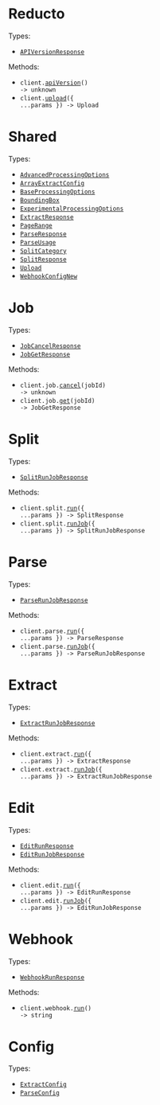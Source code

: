 # Reducto

Types:

- <code><a href="./src/resources/top-level.ts">APIVersionResponse</a></code>

Methods:

- <code title="get /version">client.<a href="./src/index.ts">apiVersion</a>() -> unknown</code>
- <code title="post /upload">client.<a href="./src/index.ts">upload</a>({ ...params }) -> Upload</code>

# Shared

Types:

- <code><a href="./src/resources/shared.ts">AdvancedProcessingOptions</a></code>
- <code><a href="./src/resources/shared.ts">ArrayExtractConfig</a></code>
- <code><a href="./src/resources/shared.ts">BaseProcessingOptions</a></code>
- <code><a href="./src/resources/shared.ts">BoundingBox</a></code>
- <code><a href="./src/resources/shared.ts">ExperimentalProcessingOptions</a></code>
- <code><a href="./src/resources/shared.ts">ExtractResponse</a></code>
- <code><a href="./src/resources/shared.ts">PageRange</a></code>
- <code><a href="./src/resources/shared.ts">ParseResponse</a></code>
- <code><a href="./src/resources/shared.ts">ParseUsage</a></code>
- <code><a href="./src/resources/shared.ts">SplitCategory</a></code>
- <code><a href="./src/resources/shared.ts">SplitResponse</a></code>
- <code><a href="./src/resources/shared.ts">Upload</a></code>
- <code><a href="./src/resources/shared.ts">WebhookConfigNew</a></code>

# Job

Types:

- <code><a href="./src/resources/job.ts">JobCancelResponse</a></code>
- <code><a href="./src/resources/job.ts">JobGetResponse</a></code>

Methods:

- <code title="post /cancel/{job_id}">client.job.<a href="./src/resources/job.ts">cancel</a>(jobId) -> unknown</code>
- <code title="get /job/{job_id}">client.job.<a href="./src/resources/job.ts">get</a>(jobId) -> JobGetResponse</code>

# Split

Types:

- <code><a href="./src/resources/split.ts">SplitRunJobResponse</a></code>

Methods:

- <code title="post /split">client.split.<a href="./src/resources/split.ts">run</a>({ ...params }) -> SplitResponse</code>
- <code title="post /split_async">client.split.<a href="./src/resources/split.ts">runJob</a>({ ...params }) -> SplitRunJobResponse</code>

# Parse

Types:

- <code><a href="./src/resources/parse.ts">ParseRunJobResponse</a></code>

Methods:

- <code title="post /parse">client.parse.<a href="./src/resources/parse.ts">run</a>({ ...params }) -> ParseResponse</code>
- <code title="post /parse_async">client.parse.<a href="./src/resources/parse.ts">runJob</a>({ ...params }) -> ParseRunJobResponse</code>

# Extract

Types:

- <code><a href="./src/resources/extract.ts">ExtractRunJobResponse</a></code>

Methods:

- <code title="post /extract">client.extract.<a href="./src/resources/extract.ts">run</a>({ ...params }) -> ExtractResponse</code>
- <code title="post /extract_async">client.extract.<a href="./src/resources/extract.ts">runJob</a>({ ...params }) -> ExtractRunJobResponse</code>

# Edit

Types:

- <code><a href="./src/resources/edit.ts">EditRunResponse</a></code>
- <code><a href="./src/resources/edit.ts">EditRunJobResponse</a></code>

Methods:

- <code title="post /edit">client.edit.<a href="./src/resources/edit.ts">run</a>({ ...params }) -> EditRunResponse</code>
- <code title="post /edit_async">client.edit.<a href="./src/resources/edit.ts">runJob</a>({ ...params }) -> EditRunJobResponse</code>

# Webhook

Types:

- <code><a href="./src/resources/webhook.ts">WebhookRunResponse</a></code>

Methods:

- <code title="post /configure_webhook">client.webhook.<a href="./src/resources/webhook.ts">run</a>() -> string</code>

# Config

Types:

- <code><a href="./src/resources/config.ts">ExtractConfig</a></code>
- <code><a href="./src/resources/config.ts">ParseConfig</a></code>
